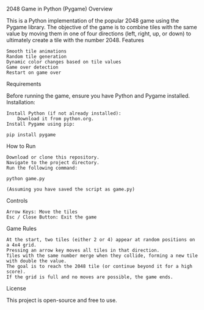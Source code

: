2048 Game in Python (Pygame)
Overview

This is a Python implementation of the popular 2048 game using the Pygame library. The objective of the game is to combine tiles with the same value by moving them in one of four directions (left, right, up, or down) to ultimately create a tile with the number 2048.
Features

    Smooth tile animations
    Random tile generation
    Dynamic color changes based on tile values
    Game over detection
    Restart on game over

Requirements

Before running the game, ensure you have Python and Pygame installed.
Installation:

    Install Python (if not already installed):
        Download it from python.org.
    Install Pygame using pip:

    pip install pygame

How to Run

    Download or clone this repository.
    Navigate to the project directory.
    Run the following command:

    python game.py

    (Assuming you have saved the script as game.py)

Controls

    Arrow Keys: Move the tiles
    Esc / Close Button: Exit the game

Game Rules

    At the start, two tiles (either 2 or 4) appear at random positions on a 4x4 grid.
    Pressing an arrow key moves all tiles in that direction.
    Tiles with the same number merge when they collide, forming a new tile with double the value.
    The goal is to reach the 2048 tile (or continue beyond it for a high score).
    If the grid is full and no moves are possible, the game ends.

License

This project is open-source and free to use.

